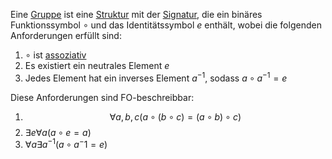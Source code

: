 
Eine [Gruppe](Gruppe.md) ist eine [Struktur](Struktur.md) mit der [Signatur](Logik%20und%20Semantik%20von%20Programiersprachen/Signatur.md), die ein binäres Funktionssymbol $\circ$ und das Identitätssymbol $e$ enthält, wobei die folgenden Anforderungen erfüllt sind:
1. $\circ$ ist [assoziativ](Assoziativgesetz.md)
2. Es existiert ein neutrales Element $e$
3. Jedes Element hat ein inverses Element $a^{-1}$, sodass $a\circ a^{-1} = e$

Diese Anforderungen sind FO-beschreibbar:

1. $$\forall a,b,c (a\circ (b \circ c) = (a\circ b) \circ c)$$
2. $\exists e \forall a(a\circ e = a)$
3. $\forall a\exists a^{-1}(a\circ a^-1 = e)$

